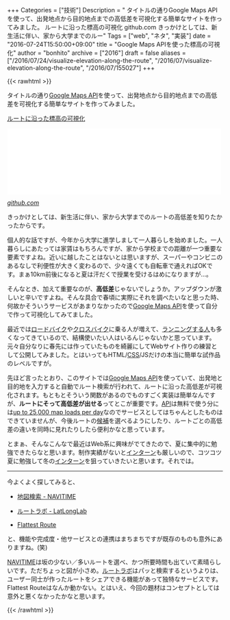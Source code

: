 +++
Categories = ["技術"]
Description = " タイトルの通りGoogle Maps APIを使って、出発地点から目的地点までの高低差を可視化する簡単なサイトを作ってみました。  ルートに沿った標高の可視化  github.com  きっかけとしては、新生活に伴い、家から大学までのルー"
Tags = ["web", "ネタ", "実装"]
date = "2016-07-24T15:50:00+09:00"
title = "Google Maps APIを使った標高の可視化"
author = "bonhito"
archive = ["2016"]
draft = false
aliases = ["/2016/07/24/visualize-elevation-along-the-route", "/2016/07/visualize-elevation-along-the-route", "/2016/07/155027"]
+++

{{< rawhtml >}}
<body>
<p>タイトルの通り<a class="keyword" href="http://d.hatena.ne.jp/keyword/Google%20Maps%20API">Google Maps API</a>を使って、出発地点から目的地点までの高低差を可視化する簡単なサイトを作ってみました。</p>

<p><a href="https://piyo56.github.io/elevation/">ルートに沿った標高の可視化</a></p>

<p><iframe src="//hatenablog-parts.com/embed?url=https%3A%2F%2Fgithub.com%2Fpiyo56%2Felevation" title="piyo56/elevation" class="embed-card embed-webcard" scrolling="no" frameborder="0" style="display: block; width: 100%; height: 155px; max-width: 500px; margin: 10px 0px;"></iframe><cite class="hatena-citation"><a href="https://github.com/piyo56/elevation">github.com</a></cite></p>

<p>きっかけとしては、新生活に伴い、家から大学までのルートの高低差を知りたかったからです。</p>

<p>個人的な話ですが、今年から大学に進学しまして一人暮らしを始めました。一人暮らしにあたっては家賃はもちろんですが、家から学校までの距離が一つ重要な要素ですよね。近いに越したことはないとは思いますが、スーパーやコンビニのあるなしで利便性が大きく変わるので、少々遠くても自転車で通えればOKです。まぁ10km前後になると夏は汗だくで授業を受けるはめになりますが...。</p>

<p>そんなとき、加えて重要なのが、<b>高低差</b>じゃないでしょうか。アップダウンが激しいと辛いですよね。そんな具合で春頃に実際にそれを調べたいなと思った時、何故かそういうサービスがあまりなかったので<a class="keyword" href="http://d.hatena.ne.jp/keyword/Google%20Maps%20API">Google Maps API</a>を使って自分で作って可視化してみてました。</p>

<p>最近では<a class="keyword" href="http://d.hatena.ne.jp/keyword/%A5%ED%A1%BC%A5%C9%A5%D0%A5%A4%A5%AF">ロードバイク</a>や<a class="keyword" href="http://d.hatena.ne.jp/keyword/%A5%AF%A5%ED%A5%B9%A5%D0%A5%A4%A5%AF">クロスバイク</a>に乗る人が増えて、<a href="http://gihyo.jp/book/pickup/2016/0047">ランニングする人</a>も多くなってきているので、結構使いたい人はいるんじゃないかと思っています。元々自分なりに春先には作っていたものを綺麗にしてWebサイト作りの練習として公開してみました。とはいってもHTML/<a class="keyword" href="http://d.hatena.ne.jp/keyword/CSS">CSS</a>/JSだけの本当に簡単な試作品のレベルですが。</p>

<p>先ほど言ったとおり、このサイトでは<a class="keyword" href="http://d.hatena.ne.jp/keyword/Google%20Maps%20API">Google Maps API</a>を使っていて、出発地と目的地を入力すると自動でルート検索が行われて、ルートに沿った高低差が可視化されます。もともとそういう関数があるのでものすごく実装は簡単なんですが、<b>ルートにそって高低差が出せる</b>ってとこが重要です。<a class="keyword" href="http://d.hatena.ne.jp/keyword/API">API</a>は無料で使う分には<a href="https://developers.google.com/maps/pricing-and-plans/#details">up to 25,000 map loads per day</a>なのでサービスとしてはちゃんとしたものはできていませんが、今後ルートの<a class="keyword" href="http://d.hatena.ne.jp/keyword/%B8%F5%CA%E4">候補</a>を選べるようにしたり、ルートごとの高低差の違いを同時に見れたりしたら便利かなと思っています。</p>

<p>とまぁ、そんなこんなで最近はWeb系に興味がでてきたので、夏に集中的に勉強できたらなと思います。制作実績がないと<a class="keyword" href="http://d.hatena.ne.jp/keyword/%A5%A4%A5%F3%A5%BF%A1%BC%A5%F3">インターン</a>も厳しいので、コツコツ夏に勉強して冬の<a class="keyword" href="http://d.hatena.ne.jp/keyword/%A5%A4%A5%F3%A5%BF%A1%BC%A5%F3">インターン</a>を狙っていきたいと思います。それでは。</p>

<hr>

<p>今よくよく探してみると、</p>

<ul>
<li><p><a href="http://www.navitime.co.jp/maps/routeResult?start=%7b%22node%22%3a%2200006668%22%2c%22lon%22%3a503160751%2c%22name%22%3a%22%E6%9D%B1%E4%BA%AC%22%2c%22road-type%22%3a%22default%22%2c%22lat%22%3a128451742%7d&amp;start-time=2016-07-24T15%3a26%3a16&amp;goal=%7b%22node%22%3a%2200004254%22%2c%22lon%22%3a502922413%2c%22name%22%3a%22%E6%96%B0%E5%AE%BF%22%2c%22road-type%22%3a%22default%22%2c%22lat%22%3a128482502%7d&amp;bicycle=only.multi.turn">地図検索 - NAVITIME</a></p></li>
<li><p><a href="http://latlonglab.yahoo.co.jp/route/">ルートラボ - LatLongLab</a></p></li>
<li><p><a href="https://www.flattestroute.com/">Flattest Route</a></p></li>
</ul>


<p>と、機能や完成度・他サービスとの連携はまちまちですが既存のものも意外にありますね。(笑)</p>

<p><a class="keyword" href="http://d.hatena.ne.jp/keyword/NAVITIME">NAVITIME</a>は坂の少ない／多いルートを選べ、かつ所要時間も出ていて素晴らしいです。ただちょっと図が小さめ。<a class="keyword" href="http://d.hatena.ne.jp/keyword/%A5%EB%A1%BC%A5%C8%A5%E9%A5%DC">ルートラボ</a>はパッと検索するというよりは、ユーザー同士が作ったルートをシェアできる機能があって独特なサービスです。Flattest Routeはなんか動かない。とはいえ、今回の題材はコンセプトとしては意外と悪くなかったかなと思います。</p>
</body>
{{< /rawhtml >}}
